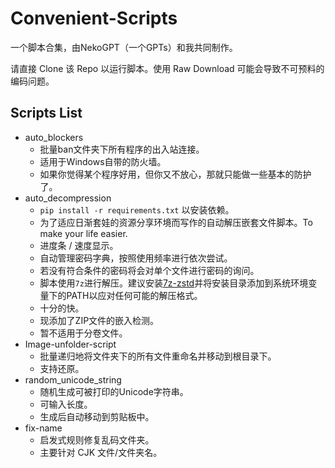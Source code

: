 # Convenient-Scripts

一个脚本合集，由NekoGPT（一个GPTs）和我共同制作。

请直接 Clone 该 Repo 以运行脚本。使用 Raw Download 可能会导致不可预料的编码问题。

## Scripts List

* auto_blockers
  * 批量ban文件夹下所有程序的出入站连接。
  * 适用于Windows自带的防火墙。
  * 如果你觉得某个程序好用，但你又不放心，那就只能做一些基本的防护了。
* auto_decompression
  * `pip install -r requirements.txt` 以安装依赖。
  * 为了适应日渐套娃的资源分享环境而写作的自动解压嵌套文件脚本。To make your life easier.
  * 进度条 / 速度显示。
  * 自动管理密码字典，按照使用频率进行依次尝试。
  * 若没有符合条件的密码将会对单个文件进行密码的询问。
  * 脚本使用`7z`进行解压。建议安装[7z-zstd](https://github.com/mcmilk/7-Zip-zstd)并将安装目录添加到系统环境变量下的PATH以应对任何可能的解压格式。
  * 十分的快。
  * 现添加了ZIP文件的嵌入检测。
  * 暂不适用于分卷文件。
* Image-unfolder-script
  * 批量递归地将文件夹下的所有文件重命名并移动到根目录下。
  * 支持还原。
* random_unicode_string
  * 随机生成可被打印的Unicode字符串。
  * 可输入长度。
  * 生成后自动移动到剪贴板中。
* fix-name
  * 启发式规则修复乱码文件夹。
  * 主要针对 CJK 文件/文件夹名。